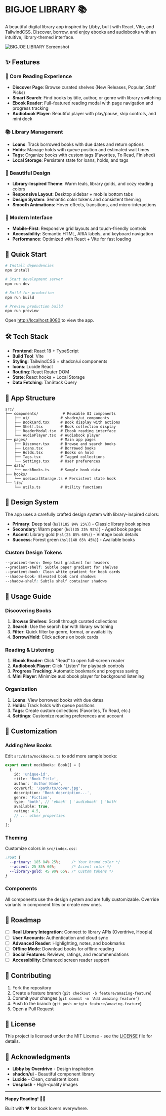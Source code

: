 # BIGJOE LIBRARY 📚

A beautiful digital library app inspired by Libby, built with React, Vite, and TailwindCSS. Discover, borrow, and enjoy ebooks and audiobooks with an intuitive, library-themed interface.

![BIGJOE LIBRARY Screenshot](https://images.unsplash.com/photo-1507003211169-0a1dd7228f2d?w=800&h=400&fit=crop&crop=center)

## ✨ Features

### 📖 Core Reading Experience
- **Discover Page**: Browse curated shelves (New Releases, Popular, Staff Picks)
- **Smart Search**: Find books by title, author, or genre with library switching
- **Ebook Reader**: Full-featured reading modal with page navigation and progress tracking
- **Audiobook Player**: Beautiful player with play/pause, skip controls, and mini dock

### 📚 Library Management
- **Loans**: Track borrowed books with due dates and return options
- **Holds**: Manage holds with queue position and estimated wait times
- **Tags**: Organize books with custom tags (Favorites, To Read, Finished)
- **Local Storage**: Persistent state for loans, holds, and tags

### 🎨 Beautiful Design
- **Library-Inspired Theme**: Warm teals, library golds, and cozy reading colors
- **Responsive Layout**: Desktop sidebar + mobile bottom tabs
- **Design System**: Semantic color tokens and consistent theming
- **Smooth Animations**: Hover effects, transitions, and micro-interactions

### 📱 Modern Interface
- **Mobile-First**: Responsive grid layouts and touch-friendly controls
- **Accessibility**: Semantic HTML, ARIA labels, and keyboard navigation
- **Performance**: Optimized with React + Vite for fast loading

## 🚀 Quick Start

```bash
# Install dependencies
npm install

# Start development server
npm run dev

# Build for production
npm run build

# Preview production build
npm run preview
```

Open [http://localhost:8080](http://localhost:8080) to view the app.

## 🛠️ Tech Stack

- **Frontend**: React 18 + TypeScript
- **Build Tool**: Vite
- **Styling**: TailwindCSS + shadcn/ui components
- **Icons**: Lucide React
- **Routing**: React Router DOM
- **State**: React hooks + Local Storage
- **Data Fetching**: TanStack Query

## 📱 App Structure

```
src/
├── components/           # Reusable UI components
│   ├── ui/              # shadcn/ui components
│   ├── BookCard.tsx     # Book display with actions
│   ├── Shelf.tsx        # Book collection display
│   ├── ReaderModal.tsx  # Ebook reading interface
│   └── AudioPlayer.tsx  # Audiobook player
├── pages/               # Main app pages
│   ├── Discover.tsx     # Browse and search books
│   ├── Loans.tsx        # Borrowed books
│   ├── Holds.tsx        # Books on hold
│   ├── Tags.tsx         # Tagged collections
│   └── Settings.tsx     # User preferences
├── data/
│   └── mockBooks.ts     # Sample book data
├── hooks/
│   └── useLocalStorage.ts # Persistent state hook
└── lib/
    └── utils.ts         # Utility functions
```

## 🎨 Design System

The app uses a carefully crafted design system with library-inspired colors:

- **Primary**: Deep teal (`hsl(185 84% 25%)`) - Classic library book spines
- **Secondary**: Warm paper (`hsl(35 25% 92%)`) - Aged book pages  
- **Accent**: Library gold (`hsl(25 85% 60%)`) - Vintage book details
- **Success**: Forest green (`hsl(140 65% 45%)`) - Available books

### Custom Design Tokens

```css
--gradient-hero: Deep teal gradient for headers
--gradient-shelf: Subtle paper gradient for shelves  
--gradient-book: Clean white gradient for book cards
--shadow-book: Elevated book card shadows
--shadow-shelf: Subtle shelf container shadows
```

## 📖 Usage Guide

### Discovering Books
1. **Browse Shelves**: Scroll through curated collections
2. **Search**: Use the search bar with library switching
3. **Filter**: Quick filter by genre, format, or availability
4. **Borrow/Hold**: Click actions on book cards

### Reading & Listening  
1. **Ebook Reader**: Click "Read" to open full-screen reader
2. **Audiobook Player**: Click "Listen" for playback controls
3. **Progress Tracking**: Automatic bookmark and progress saving
4. **Mini Player**: Minimize audiobook player for background listening

### Organization
1. **Loans**: View borrowed books with due dates
2. **Holds**: Track holds with queue positions
3. **Tags**: Create custom collections (Favorites, To Read, etc.)
4. **Settings**: Customize reading preferences and account

## 🔧 Customization

### Adding New Books
Edit `src/data/mockBooks.ts` to add more sample books:

```typescript
export const mockBooks: Book[] = [
  {
    id: 'unique-id',
    title: 'Book Title',
    author: 'Author Name',
    coverUrl: '/path/to/cover.jpg',
    description: 'Book description...',
    genre: 'Fiction',
    type: 'both', // 'ebook' | 'audiobook' | 'both'
    available: true,
    rating: 4.5,
    // ... other properties
  }
];
```

### Theming
Customize colors in `src/index.css`:

```css
:root {
  --primary: 185 84% 25%;     /* Your brand color */
  --accent: 25 85% 60%;       /* Accent color */
  --library-gold: 45 90% 65%; /* Custom tokens */
}
```

### Components
All components use the design system and are fully customizable. Override variants in component files or create new ones.

## 🎯 Roadmap

- [ ] **Real Library Integration**: Connect to library APIs (Overdrive, Hoopla)
- [ ] **User Accounts**: Authentication and cloud sync
- [ ] **Advanced Reader**: Highlighting, notes, and bookmarks
- [ ] **Offline Mode**: Download books for offline reading
- [ ] **Social Features**: Reviews, ratings, and recommendations
- [ ] **Accessibility**: Enhanced screen reader support

## 🤝 Contributing

1. Fork the repository
2. Create a feature branch (`git checkout -b feature/amazing-feature`)
3. Commit your changes (`git commit -m 'Add amazing feature'`)
4. Push to the branch (`git push origin feature/amazing-feature`)
5. Open a Pull Request

## 📄 License

This project is licensed under the MIT License - see the [LICENSE](LICENSE) file for details.

## 🙏 Acknowledgments

- **Libby by Overdrive** - Design inspiration
- **shadcn/ui** - Beautiful component library
- **Lucide** - Clean, consistent icons
- **Unsplash** - High-quality images

---

**Happy Reading!** 📖✨

Built with ❤️ for book lovers everywhere.
